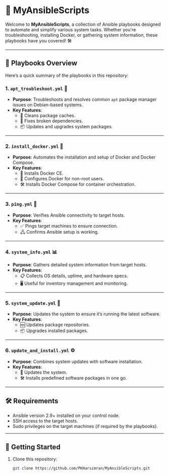 # 🚀 MyAnsibleScripts

Welcome to **MyAnsibleScripts**, a collection of Ansible playbooks designed to automate and simplify various system tasks. Whether you're troubleshooting, installing Docker, or gathering system information, these playbooks have you covered! 🛠️

---

## 📜 Playbooks Overview

Here’s a quick summary of the playbooks in this repository:

### 1. `apt_troubleshoot.yml` 🐧
- **Purpose**: Troubleshoots and resolves common `apt` package manager issues on Debian-based systems.
- **Key Features**:
  - 🧹 Cleans package caches.
  - 🔗 Fixes broken dependencies.
  - 📦 Updates and upgrades system packages.

---

### 2. `install_docker.yml` 🐳
- **Purpose**: Automates the installation and setup of Docker and Docker Compose.
- **Key Features**:
  - 🔧 Installs Docker CE.
  - 👤 Configures Docker for non-root users.
  - 🛠️ Installs Docker Compose for container orchestration.

---

### 3. `ping.yml` 📡
- **Purpose**: Verifies Ansible connectivity to target hosts.
- **Key Features**:
  - ✅ Pings target machines to ensure connection.
  - 🖧 Confirms Ansible setup is working.

---

### 4. `system_info.yml` 📊
- **Purpose**: Gathers detailed system information from target hosts.
- **Key Features**:
  - 📋 Collects OS details, uptime, and hardware specs.
  - 🖥️ Useful for inventory management and monitoring.

---

### 5. `system_update.yml` 🔄
- **Purpose**: Updates the system to ensure it’s running the latest software.
- **Key Features**:
  - 🆕 Updates package repositories.
  - 📦 Upgrades installed packages.

---

### 6. `update_and_install.yml` ⚙️
- **Purpose**: Combines system updates with software installation.
- **Key Features**:
  - 🔄 Updates the system.
  - 🛠️ Installs predefined software packages in one go.

---

## 🛠️ Requirements

- Ansible version 2.9+ installed on your control node.
- SSH access to the target hosts.
- Sudo privileges on the target machines (if required by the playbooks).

---

## 🚀 Getting Started

1. Clone this repository:
   ```bash
   git clone https://github.com/PKHarsimran/MyAnsibleScripts.git
